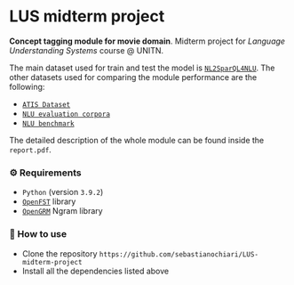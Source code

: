 # LUS midterm project
**Concept tagging module for movie domain**. Midterm project for *Language Understanding Systems* course @ UNITN.

The main dataset used for train and test the model is [`NL2SparQL4NLU`](https://github.com/esrel/NL2SparQL4NLU). The other datasets used for comparing the module performance are the following:
- [`ATIS Dataset`](https://github.com/howl-anderson/ATIS_dataset)
- [`NLU evaluation corpora`](https://github.com/sebischair/NLU-Evaluation-Corpora)
- [`NLU benchmark`](https://github.com/sonos/nlu-benchmark)

The detailed description of the whole module can be found inside the `report.pdf`. 

### ⚙️ Requirements
- `Python` (version `3.9.2`)
- [`OpenFST`](http://www.openfst.org/twiki/bin/view/FST/WebHome) library
- [`OpenGRM`](http://www.opengrm.org) Ngram library

### 🔧 How to use
- Clone the repository `https://github.com/sebastianochiari/LUS-midterm-project`
- Install all the dependencies listed above